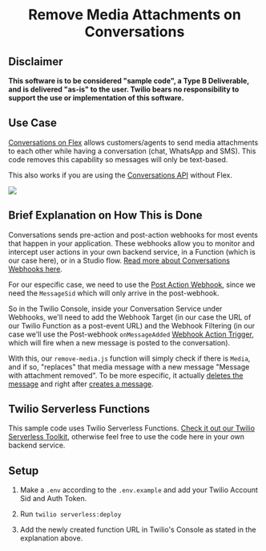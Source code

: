 <h1 align="center">Remove Media Attachments on Conversations</h1>

## Disclaimer

**This software is to be considered "sample code", a Type B Deliverable, and is delivered "as-is" to the user. Twilio bears no responsibility to support the use or implementation of this software.**

## Use Case

[Conversations on Flex](https://www.twilio.com/docs/flex/conversations) allows customers/agents to send media attachments to each other while having a conversation (chat, WhatsApp and SMS). This code removes this capability so messages will only be text-based.

This also works if you are using the [Conversations API](https://www.twilio.com/docs/conversations) without Flex.

![](remove-media.gif)

## Brief Explanation on How This is Done

Conversations sends pre-action and post-action webhooks for most events that happen in your application. These webhooks allow you to monitor and intercept user actions in your own backend service, in a Function (which is our case here), or in a Studio flow. [Read more about Conversations Webhooks here](https://www.twilio.com/docs/conversations/conversations-webhooks).

For our especific case, we need to use the [Post Action Webhook](https://www.twilio.com/docs/conversations/conversations-webhooks#post-action-webhooks), since we need the `MessageSid` which will only arrive in the post-webhook.

So in the Twilio Console, inside your Conversation Service under Webhooks, we'll need to add the Webhook Target (in our case the URL of our Twilio Function as a post-event URL) and the Webhook Filtering (in our case we'll use the Post-webhook `onMessageAdded` [Webhook Action Trigger](https://www.twilio.com/docs/conversations/conversations-webhooks#onmessageadded), which will fire when a new message is posted to the conversation).

With this, our `remove-media.js` function will simply check if there is `Media`, and if so, "replaces" that media message with a new message "Message with attachment removed". To be more especific, it actually [deletes the message](https://www.twilio.com/docs/conversations/api/conversation-message-resource#delete-a-conversationmessage-resource) and right after [creates a message](https://www.twilio.com/docs/conversations/api/conversation-message-resource#create-a-conversationmessage-resource).

## Twilio Serverless Functions

This sample code uses Twilio Serverless Functions. [Check it out our Twilio Serverless Toolkit](https://www.twilio.com/docs/labs/serverless-toolkit/getting-started), otherwise feel free to use the code here in your own backend service.

## Setup

1. Make a `.env` according to the `.env.example` and add your Twilio Account Sid and Auth Token.

2. Run `twilio serverless:deploy`

3. Add the newly created function URL in Twilio's Console as stated in the explanation above.
